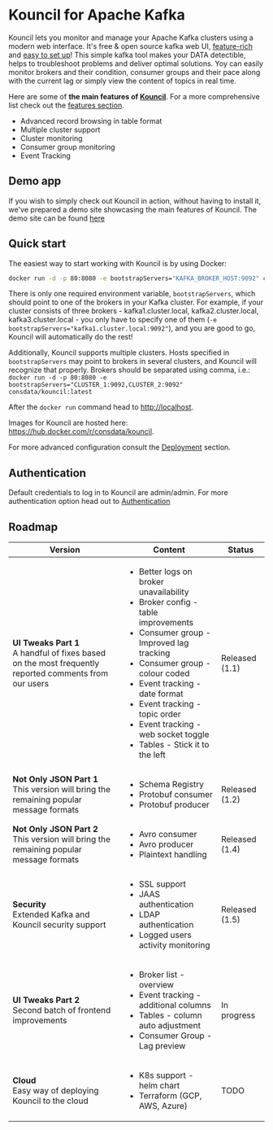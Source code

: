 # Kouncil for Apache Kafka

Kouncil lets you monitor and manage your Apache Kafka clusters using a modern web interface. It's free & open source kafka web UI, [feature-rich](FEATURES.md#features) and [easy to set up](#quick-start)! This simple kafka tool makes your DATA detectible, helps to troubleshoot problems and deliver optimal solutions. Yoy can easily monitor brokers and their condition, consumer groups and their pace along with the current lag or simply view the content of topics in real time.

Here are some of **the main features of [Kouncil](https://kouncil.io)**. For a more comprehensive list check out the [features section](FEATURES.md#features).
* Advanced record browsing in table format
* Multiple cluster support
* Cluster monitoring
* Consumer group monitoring
* Event Tracking

## Demo app

If you wish to simply check out Kouncil in action, without having to install it, we've prepared a demo site showcasing the main features of Kouncil. The demo site can be found [here](https://kouncil-demo.web.app/)

## Quick start

The easiest way to start working with Kouncil is by using Docker:

```bash
docker run -d -p 80:8080 -e bootstrapServers="KAFKA_BROKER_HOST:9092" consdata/kouncil:latest
```
There is only one required environment variable, `bootstrapServers`, which should point to one of the brokers in your Kafka cluster. For example, if your cluster consists of three brokers - kafka1.cluster.local, kafka2.cluster.local, kafka3.cluster.local - you only have to specify one of them (`-e bootstrapServers="kafka1.cluster.local:9092"`), and you are good to go, Kouncil will automatically do the rest!

Additionally, Kouncil supports multiple clusters. Hosts specified in `bootstrapServers` may point to brokers in several clusters, and Kouncil will recognize that properly. Brokers should be separated using comma, i.e.: `docker run -d -p 80:8080 -e bootstrapServers="CLUSTER_1:9092,CLUSTER_2:9092" consdata/kouncil:latest`

After the `docker run` command head to [http://localhost](http://localhost).

Images for Kouncil are hosted here: https://hub.docker.com/r/consdata/kouncil.

For more advanced configuration consult the [Deployment](DEPLOYMENT.md#deployment) section.

## Authentication
Default credentials to log in to Kouncil are admin/admin. For more authentication option head out to [Authentication](DEPLOYMENT.md#authentication)

## Roadmap
| Version                                                                                                        | Content                                                                                                                                                                                                                                                                                                                                                              | Status         |
|----------------------------------------------------------------------------------------------------------------|----------------------------------------------------------------------------------------------------------------------------------------------------------------------------------------------------------------------------------------------------------------------------------------------------------------------------------------------------------------------|----------------|
| <b>UI Tweaks Part 1</b>  <br> A handful of fixes based on the most frequently reported comments from our users | <ul> <li> Better logs on broker unavailability <li> Broker config - table improvements </li> <li> Consumer group - Improved lag tracking </li> <li> Consumer group - colour coded </li> <li> Event tracking - date format </li> <li> Event tracking - topic order </li> <li> Event tracking - web socket toggle </li> <li> Tables - Stick it to the left </li> </ul> | Released (1.1) |
| <b> Not Only JSON Part 1</b>  <br> This version will bring the remaining popular message formats               | <ul> <li> Schema Registry </li> <li>Protobuf consumer</li><li>Protobuf producer</li> </ul>                                                                                                                                                                                                                                                                           | Released (1.2) |
| <b> Not Only JSON Part 2</b>  <br> This version will bring the remaining popular message formats               | <ul>  <li> Avro consumer</li> <li> Avro producer</li><li>Plaintext handling</li> </ul>                                                                                                                                                                                                                                                                               | Released (1.4) |
| <b> Security </b>  <br> Extended Kafka and Kouncil security support                                            | <ul> <li> SSL support</li> <li> JAAS authentication </li> <li> LDAP authentication</li> <li> Logged users activity monitoring</li>  </ul>                                                                                                                                                                                                                            | Released (1.5) |
| <b> UI Tweaks Part 2 </b> <br>Second batch of frontend improvements                                            | <ul> <li>Broker list - overview</li> <li>Event tracking - additional columns </li>  <li>Tables - column auto adjustment </li>  <li>Consumer Group - Lag preview </li>  </li>                                                                                                                                                                                         | In progress    |
| <b> Cloud </b> <br>Easy way of deploying Kouncil to the cloud                                                  | <ul> <li>K8s support - helm chart</li>  <li> Terraform (GCP, AWS, Azure) </li> </ul>                                                                                                                                                                                                                                                                                 | TODO           |



